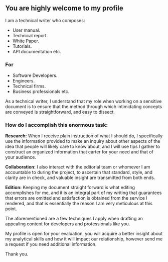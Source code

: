 ## You are highly welcome to my profile
I am a technical writer who composes:
+ User manual.
+ Technical report.
+ White Paper.
+ Tutorials.
+  API documentation etc.
  ### For
* Software Developers.
* Engineers.
* Technical firms.
* Business professionals etc.

As a technical writer, I understand that my role when working on a sensitive document is to ensure that the method through which intimidating concepts are conveyed is straightforward, and easy to dissect.

### How do I accomplish this enormous task:

**Research:** When I receive plain instruction of what I should do, I specifically use the information provided to make an inquiry about other aspects of the idea that people will likely care to know about, and I will use tips I gather to construct an organized information that carter for your need and that of your audience.

**Collaboration:** I also interact with the editorial team or whomever I am accountable to during the project, to ascertain that standard, style, and clarity are in check, and valuable insight are transmitted from both ends.


**Edition:** Keeping my document straight forward is what editing accomplishes for me, and it is an integral part of my writing that guarantees that errors are omitted  and satisfaction is obtained from the service I rendered, and that is essentially the reason I am very meticulous at this point.

The aforementioned are a few techniques I apply when drafting an appealing content for developers and professionals like you.

My profile is open for your evaluation, you will acquire a better insight about my analytical skills and how it will impact our relationship, however send me a request if you need additional information.

Thank you.
